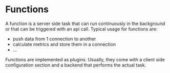 # Functions
A function is a server side task that can run continuously in the background or that can be triggered with an api call. Typical usage for functions are:
- push data from 1 connection to another
- calculate metrics and store them in a connection
- ...

Functions are implemented as plugins. Usually, they come with a client side configuration section and a backend that performs the actual task.